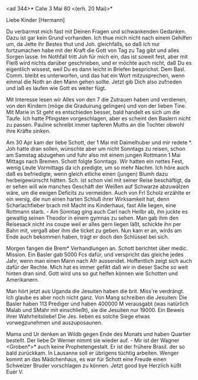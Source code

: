 <ad 344>* Calw 3 Mai 80
 <(erh. 20 Mai)>*

Liebe Kinder [Hermann]

Du verbarmst mich fast mit Deinen Fragen und schwankenden Gedanken. Dazu ist gar kein Grund vorhanden. Ich thue mich nicht nach einem Gehilfen um, da Jette ihr Bestes thut und Joh. gleichfalls, so daß ich nur fortzumachen habe mit der Kraft die Gott von Tag zu Tag gibt und alles Sorgen lasse. Im Nothfall tritt Joh für mich ein, das ist soweit fest, aber mit Fleiß wird nichts darüber geschrieben, und er möchte auch nicht, daß Du es eigentlich wissest, weil Du es dann leicht in Briefen besprichst. Dem Basl. Comm. bleibt es unterworfen, und das hat ein Wort mitzusprechen, wenn einmal die Noth an den Mann gehen sollte. Jetzt gib Dich also zufrieden und laß es laufen wie Gott es weiter fügt.

Mit Interesse lesen wir Alles von den 7 die Zutrauen haben und verdienen, von den Kindern (möge die Graduirung gelingen) und von der lieben Tine. Mit Marie in St geht es entschieden besser, bald handelt es sich um die Taufe. Ich hatte Pfingsten vorgeschlagen, aber es scheint den Baslern nicht zu passen. Pauline schreibt immer tapferen Muths an die Tochter obwohl ihre Kräfte sinken.

Am 30 Apr kam der liebe Schott, der 1 Mai mit Daimelhuber und mir redete <noch voll froher Hoffnung auf Samuel in Indien>*. Joh hatte dran sollen, wünschte aber um nicht Sonntags zu reisen, schon am Samstag abzugehen und fuhr also mit einem jungen Rottmann 1 Mai Mittags nach Bremen. Schott folgte Sonntags. Wir hatten ein nettes Fest, wenig Leute Vormittags da ich predigte, um so mehr Nachm. Ich höre auch daß es befriedigte, wenn gleich etliche einen (jungen) Blumh dazu herbeigewünscht hätten. Sch. ist schon viel mit seiner Reise beschäftigt, da er sehen will wie manches Geschäft der Weißen auf Schwarze abzuwälzen wäre, um die ewigen Deficits zu vermeiden. Auch von Frl Scholz erzählte er ein wenig, die nun einen harten Schluß ihrer Wirksamkeit hat, denn Scharlachfieber brach mit Macht ins Kinderhaus, fast Alle liegen, eine Rottmann starb. - Am Sonntag ging auch Carl nach Heilbr ab, ihn juckte es gewaltig seinen Theodor in einem gymnas zu sehen. Man gab ihm den Reisesack nicht ins coupe weil er alles gern liegen läßt, schickte ihn per Bahn mit, vergaß aber ihm die ticket zu geben. Nun kam er an, wirds am Ende auch bekommen haben, trägt er doch den Schlüssel bei sich.

Morgen fangen die Brem<er>* Verhandlungen an. Schott berichtet über medic. Mission. Ein Basler gab 5000 Fcs dafür, und verspricht das gleiche jedes Jahr, wenn man einen Mann nach Afr aussendet. Hoffentlich zeigt sich auch dafür der Rechte. Mich hat es immer gefikt daß wir in dieser Sache so weit hinten dran sind. Gott wird uns so gut helfen können wie Schotten und Amerikanern.

Man hört jetzt aus Uganda die Jesuiten haben die brit. Miss're verdrängt. Ich glaube es aber noch nicht ganz. Von Mang schreiben die Jesuiten: Die Basler haben 113 Prediger und haben 400000 M verausgabt (was natürlich Malab und SMahr mit einschließt), sie die Jesuiten nur 19000. Ein Beweis ihrer Wahrheitsliebe! Die Jes. lieben es solche Siege etwas vorwegzunehmen und auszuposaunen.

Mama und Ur denken an Wildb gegen Ende des Monats und haben Quartier bestellt. Der liebe Dr Werner nimmt sie wieder auf. - Mir ist der Wagner <Groben*>* auch keine Prophetengestalt. Er ist der frühere Brasil. der so bald zurückkam. In Lausanne soll er übrigens tüchtig arbeiten. Wenger kommt an das Mädchenhaus, es war für Schott eine Freude einen Schweizer Bruder vorschlagen zu können. Jetzt good bye Herzlich küßt
 Euer V.
